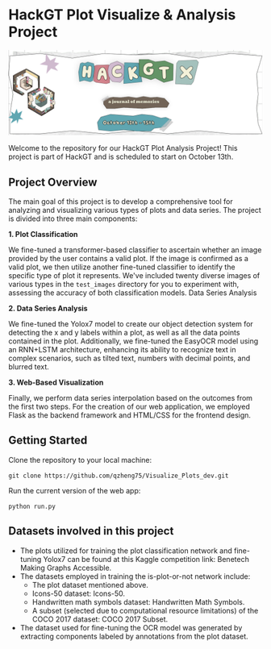 # HackGT Plot Visualize & Analysis Project

![HackGT Logo](hack_gt_logo.png)

Welcome to the repository for our HackGT Plot Analysis Project! This project is part of HackGT and is scheduled to start on October 13th.

## Project Overview

The main goal of this project is to develop a comprehensive tool for analyzing and visualizing various types of plots and data series. The project is divided into three main components:

**1. Plot Classification**

We fine-tuned a transformer-based classifier to ascertain whether an image provided by the user contains a valid plot. If the image is confirmed as a valid plot, we then utilize another fine-tuned classifier to identify the specific type of plot it represents. We've included twenty diverse images of various types in the `test_images` directory for you to experiment with, assessing the accuracy of both classification models.
Data Series Analysis

**2. Data Series Analysis**

We fine-tuned the Yolox7 model to create our object detection system for detecting the x and y labels within a plot, as well as all the data points contained in the plot.
Additionally, we fine-tuned the EasyOCR model using an RNN+LSTM architecture, enhancing its ability to recognize text in complex scenarios, such as tilted text, numbers with decimal points, and blurred text.

**3. Web-Based Visualization**

Finally, we perform data series interpolation based on the outcomes from the first two steps. For the creation of our web application, we employed Flask as the backend framework and HTML/CSS for the frontend design.

## Getting Started

Clone the repository to your local machine:
   ```shell
   git clone https://github.com/qzheng75/Visualize_Plots_dev.git
   ```
Run the current version of the web app:
   ```shell
   python run.py
   ```

## Datasets involved in this project
- The plots utilized for training the plot classification network and fine-tuning Yolox7 can be found at this Kaggle competition link: Benetech Making Graphs Accessible.
- The datasets employed in training the is-plot-or-not network include:
   - The plot dataset mentioned above.
   - Icons-50 dataset: Icons-50.
   - Handwritten math symbols dataset: Handwritten Math Symbols.
   - A subset (selected due to computational resource limitations) of the COCO 2017 dataset: COCO 2017 Subset.
- The dataset used for fine-tuning the OCR model was generated by extracting components labeled by annotations from the plot dataset.
